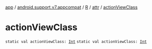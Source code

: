 [app](../../../index.md) / [android.support.v7.appcompat](../../index.md) / [R](../index.md) / [attr](index.md) / [actionViewClass](./action-view-class.md)

# actionViewClass

`static val actionViewClass: `[`Int`](https://kotlinlang.org/api/latest/jvm/stdlib/kotlin/-int/index.html)
`static val actionViewClass: `[`Int`](https://kotlinlang.org/api/latest/jvm/stdlib/kotlin/-int/index.html)